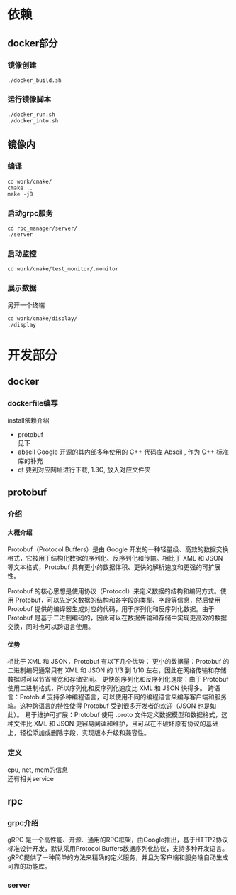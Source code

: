 # 依赖
## docker部分
### 镜像创建 
```shell
./docker_build.sh
```

### 运行镜像脚本
```shell
./docker_run.sh
./docker_into.sh
```

## 镜像内
### 编译
```shell
cd work/cmake/
cmake ..
make -j8
```

### 启动grpc服务
```shell
cd rpc_manager/server/
./server

```

### 启动监控
```shell
cd work/cmake/test_monitor/.monitor
```

### 展示数据
另开一个终端  
```shell
cd work/cmake/display/
./display
```

# 开发部分
## docker
### dockerfile编写
install依赖介绍
- protobuf  
见下
- abseil
Google 开源的其内部多年使用的 C++ 代码库 Abseil , 作为 C++ 标准库的补充  
- qt
要到对应网址进行下载, 1.3G, 放入对应文件夹  


## protobuf
### 介绍
#### 大概介绍
Protobuf（Protocol Buffers）是由 Google 开发的一种轻量级、高效的数据交换格式，它被用于结构化数据的序列化、反序列化和传输。相比于 XML 和 JSON 等文本格式，Protobuf 具有更小的数据体积、更快的解析速度和更强的可扩展性。 

Protobuf 的核心思想是使用协议（Protocol）来定义数据的结构和编码方式。使用 Protobuf，可以先定义数据的结构和各字段的类型、字段等信息，然后使用 Protobuf 提供的编译器生成对应的代码，用于序列化和反序列化数据。由于 Protobuf 是基于二进制编码的，因此可以在数据传输和存储中实现更高效的数据交换，同时也可以跨语言使用。 

#### 优势

相比于 XML 和 JSON，Protobuf 有以下几个优势： 
更小的数据量：Protobuf 的二进制编码通常只有 XML 和 JSON 的 1/3 到 1/10 左右，因此在网络传输和存储数据时可以节省带宽和存储空间。 
更快的序列化和反序列化速度：由于 Protobuf 使用二进制格式，所以序列化和反序列化速度比 XML 和 JSON 快得多。 
跨语言：Protobuf 支持多种编程语言，可以使用不同的编程语言来编写客户端和服务端。这种跨语言的特性使得 Protobuf 受到很多开发者的欢迎（JSON 也是如此）。 
易于维护可扩展：Protobuf 使用 .proto 文件定义数据模型和数据格式，这种文件比 XML 和 JSON 更容易阅读和维护，且可以在不破坏原有协议的基础上，轻松添加或删除字段，实现版本升级和兼容性。 

### 定义
cpu, net, mem的信息  
还有相关service 


## rpc
### grpc介绍
gRPC 是一个高性能、开源、通用的RPC框架，由Google推出，基于HTTP2协议标准设计开发，默认采用Protocol Buffers数据序列化协议，支持多种开发语言。gRPC提供了一种简单的方法来精确的定义服务，并且为客户端和服务端自动生成可靠的功能库。

### server

